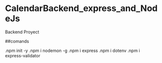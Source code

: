 # CalendarBackend_express_and_NodeJs
Backend Proyect


##comands

.npm init -y
.npm i nodemon -g
.npm i express
.npm i dotenv
.npm i express-validator